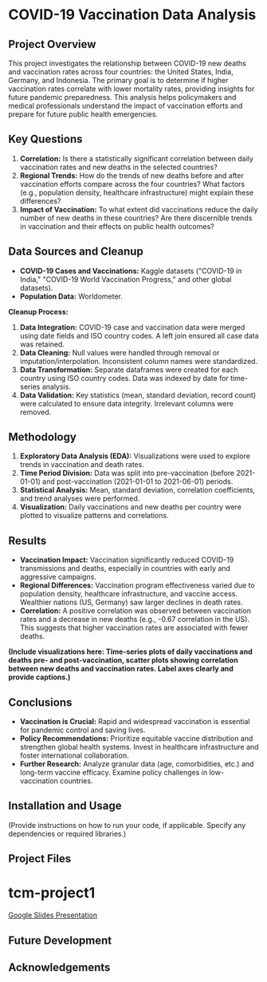 # COVID-19 Vaccination Data Analysis

## Project Overview

This project investigates the relationship between COVID-19 new deaths and vaccination rates across four countries: the United States, India, Germany, and Indonesia.  The primary goal is to determine if higher vaccination rates correlate with lower mortality rates, providing insights for future pandemic preparedness.  This analysis helps policymakers and medical professionals understand the impact of vaccination efforts and prepare for future public health emergencies.

## Key Questions

1. **Correlation:** Is there a statistically significant correlation between daily vaccination rates and new deaths in the selected countries?
2. **Regional Trends:** How do the trends of new deaths before and after vaccination efforts compare across the four countries? What factors (e.g., population density, healthcare infrastructure) might explain these differences?
3. **Impact of Vaccination:** To what extent did vaccinations reduce the daily number of new deaths in these countries? Are there discernible trends in vaccination and their effects on public health outcomes?

## Data Sources and Cleanup

* **COVID-19 Cases and Vaccinations:** Kaggle datasets ("COVID-19 in India," "COVID-19 World Vaccination Progress," and other global datasets).
* **Population Data:** Worldometer.

**Cleanup Process:**

1. **Data Integration:** COVID-19 case and vaccination data were merged using date fields and ISO country codes. A left join ensured all case data was retained.
2. **Data Cleaning:** Null values were handled through removal or imputation/interpolation. Inconsistent column names were standardized.
3. **Data Transformation:** Separate dataframes were created for each country using ISO country codes. Data was indexed by date for time-series analysis.
4. **Data Validation:** Key statistics (mean, standard deviation, record count) were calculated to ensure data integrity. Irrelevant columns were removed.


## Methodology

1. **Exploratory Data Analysis (EDA):** Visualizations were used to explore trends in vaccination and death rates.
2. **Time Period Division:** Data was split into pre-vaccination (before 2021-01-01) and post-vaccination (2021-01-01 to 2021-06-01) periods.
3. **Statistical Analysis:** Mean, standard deviation, correlation coefficients, and trend analyses were performed.
4. **Visualization:**  Daily vaccinations and new deaths per country were plotted to visualize patterns and correlations.

## Results

* **Vaccination Impact:** Vaccination significantly reduced COVID-19 transmissions and deaths, especially in countries with early and aggressive campaigns.
* **Regional Differences:** Vaccination program effectiveness varied due to population density, healthcare infrastructure, and vaccine access.  Wealthier nations (US, Germany) saw larger declines in death rates.
* **Correlation:** A positive correlation was observed between vaccination rates and a decrease in new deaths (e.g., -0.67 correlation in the US).  This suggests that higher vaccination rates are associated with fewer deaths.

**(Include visualizations here: Time-series plots of daily vaccinations and deaths pre- and post-vaccination, scatter plots showing correlation between new deaths and vaccination rates.  Label axes clearly and provide captions.)**




## Conclusions

* **Vaccination is Crucial:**  Rapid and widespread vaccination is essential for pandemic control and saving lives.
* **Policy Recommendations:**  Prioritize equitable vaccine distribution and strengthen global health systems.  Invest in healthcare infrastructure and foster international collaboration.
* **Further Research:** Analyze granular data (age, comorbidities, etc.) and long-term vaccine efficacy.  Examine policy challenges in low-vaccination countries.


## Installation and Usage

(Provide instructions on how to run your code, if applicable.  Specify any dependencies or required libraries.)

## Project Files

# tcm-project1

[Google Slides Presentation](https://docs.google.com/presentation/d/1IpMftFHOCgYhkIwUz5A-0It0g4CQZYHFCIQwcNhRukQ/edit#slide=id.g315f01fec7a_0_427)


## Future Development



## Acknowledgements


